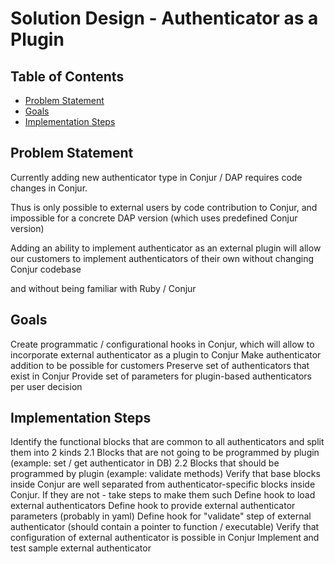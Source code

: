 # Solution Design - Authenticator as a Plugin

## Table of Contents

- [Problem Statement](#problemstatement)
- [Goals](#goals)
- [Implementation Steps](#implementationsteps)


## Problem Statement

Currently adding new authenticator type in Conjur / DAP requires code changes in Conjur.

Thus is only possible to external users by code contribution to Conjur, and impossible for a concrete DAP version (which uses predefined Conjur version)

Adding an ability to implement authenticator as an external plugin will allow our customers to implement authenticators of their own without changing Conjur codebase 

and without being familiar with Ruby / Conjur

## Goals
Create programmatic / configurational hooks in Conjur, which will allow to incorporate external authenticator as a plugin to Conjur
Make authenticator addition to be possible for customers
Preserve set of authenticators that exist in Conjur
Provide set of parameters for plugin-based authenticators per user decision

## Implementation Steps
Identify the functional blocks that are common to all authenticators and split them into 2 kinds
2.1 Blocks that are not going to be programmed by plugin (example: set / get authenticator in DB)
2.2 Blocks that should be programmed by plugin (example: validate methods)
Verify that base blocks inside Conjur are well separated from authenticator-specific blocks inside Conjur. 
If they are not - take steps to make them such
Define hook to load external authenticators
Define hook to provide external authenticator parameters (probably in yaml)
Define hook for "validate" step of external authenticator (should contain a pointer to function / executable)
Verify that configuration of external authenticator is possible in Conjur
Implement and test sample external authenticator
